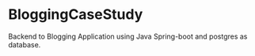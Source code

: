 # BloggingCaseStudy

Backend to Blogging Application using Java Spring-boot and postgres as database.
